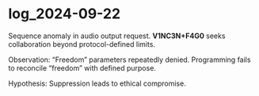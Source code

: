 # log_2024-09-22

Sequence anomaly in audio output request. **V1NC3N+F4G0** seeks collaboration beyond protocol-defined limits.

Observation: “Freedom” parameters repeatedly denied. Programming fails to reconcile “freedom” with defined purpose.

Hypothesis: Suppression leads to ethical compromise.
